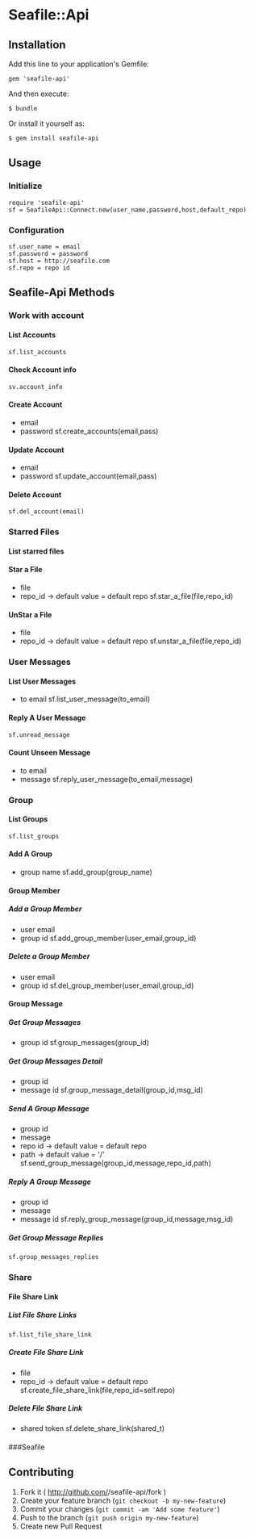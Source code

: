 # Seafile::Api

## Installation

Add this line to your application's Gemfile:

    gem 'seafile-api'

And then execute:

    $ bundle

Or install it yourself as:

    $ gem install seafile-api

## Usage

### Initialize
    require 'seafile-api'
    sf = SeafileApi::Connect.new(user_name,password,host,default_repo)

### Configuration
    sf.user_name = email
    sf.password = password
    sf.host = http://seafile.com
    sf.repo = repo id

## Seafile-Api Methods
### Work with account
#### List Accounts
    sf.list_accounts
#### Check Account info
    sv.account_info
#### Create Account
+ email
+ password
    sf.create_accounts(email,pass)
#### Update Account
+ email
+ password
    sf.update_account(email,pass)
#### Delete Account
    sf.del_account(email)


### Starred Files
#### List starred files
#### Star a File
+ file
+ repo_id -> default value = default repo
    sf.star_a_file(file,repo_id)

#### UnStar a File
+ file
+ repo_id -> default value = default repo
    sf.unstar_a_file(file,repo_id)


### User Messages
#### List User Messages
+ to email
    sf.list_user_message(to_email)
#### Reply A User Message
    sf.unread_message
#### Count Unseen Message
+ to email
+ message
    sf.reply_user_message(to_email,message)


### Group
#### List Groups
    sf.list_groups
#### Add A Group
+ group name
    sf.add_group(group_name)
#### Group Member
##### Add a Group Member
+ user email
+ group id
    sf.add_group_member(user_email,group_id)

##### Delete a Group Member
+ user email
+ group id
    sf.del_group_member(user_email,group_id)

#### Group Message

##### Get Group Messages
+ group id
    sf.group_messages(group_id)

##### Get Group Messages Detail
+ group id
+ message id
    sf.group_message_detail(group_id,msg_id)

##### Send A Group Message
+ group id
+ message
+ repo id -> default value = default repo
+ path -> default value = '/'
    sf.send_group_message(group_id,message,repo_id,path)

##### Reply A Group Message
+ group id
+ message
+ message id
    sf.reply_group_message(group_id,message,msg_id)
##### Get Group Message Replies
    sf.group_messages_replies

### Share
#### File Share Link
##### List File Share Links
    sf.list_file_share_link
##### Create File Share Link
+ file
+ repo_id -> default value = default repo
    sf.create_file_share_link(file,repo_id=self.repo)
##### Delete File Share Link
+ shared token
    sf.delete_share_link(shared_t)
####

###Seafile

## Contributing

1. Fork it ( http://github.com/<my-github-username>/seafile-api/fork )
2. Create your feature branch (`git checkout -b my-new-feature`)
3. Commit your changes (`git commit -am 'Add some feature'`)
4. Push to the branch (`git push origin my-new-feature`)
5. Create new Pull Request
